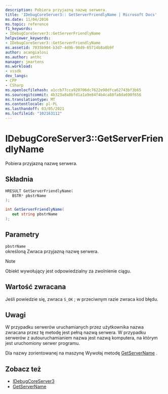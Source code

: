 ```yaml
---
description: Pobiera przyjazną nazwę serwera.
title: 'IDebugCoreServer3:: GetServerFriendlyName | Microsoft Docs'
ms.date: 11/04/2016
ms.topic: reference
f1_keywords:
- IDebugCoreServer3::GetServerFriendlyName
helpviewer_keywords:
- IDebugCoreServer3::GetServerFriendlyName
ms.assetid: 7035b904-b3d7-4d9b-98d9-65714b8a8b9f
author: acangialosi
ms.author: anthc
manager: jmartens
ms.workload:
- vssdk
dev_langs:
- CPP
- CSharp
ms.openlocfilehash: a1ccb77cca920706dc7622e98dfca62743bf3b65
ms.sourcegitcommit: 4b323a8a8bfd1a1a9e84f4b4ca88fa8da690f656
ms.translationtype: MT
ms.contentlocale: pl-PL
ms.lasthandoff: 03/05/2021
ms.locfileid: "102163112"
---
```

# <a name="idebugcoreserver3getserverfriendlyname"></a>IDebugCoreServer3::GetServerFriendlyName
Pobiera przyjazną nazwę serwera.

## <a name="syntax"></a>Składnia

```cpp
HRESULT GetServerFriendlyName(
   BSTR* pbstrName
);
```

```csharp
int GetServerFriendlyName(
   out string pbstrName
);
```

## <a name="parameters"></a>Parametry
`pbstrName`\
określoną Zwraca przyjazną nazwę serwera.

> [!NOTE]
> Obiekt wywołujący jest odpowiedzialny za zwolnienie ciągu.

## <a name="return-value"></a>Wartość zwracana
 Jeśli powiedzie się, zwraca `S_OK` ; w przeciwnym razie zwraca kod błędu.

## <a name="remarks"></a>Uwagi
 W przypadku serwerów uruchamianych przez użytkownika nazwa zwracana przez tę metodę jest pełną nazwą serwera. W przypadku serwerów z autouruchamianiem nazwa jest nazwą komputera, na którym jest uruchomiony serwer programu.

 Dla nazwy zorientowanej na maszynę Wywołaj metodę [GetServerName](../../../extensibility/debugger/reference/idebugcoreserver3-getservername.md) .

## <a name="see-also"></a>Zobacz też
- [IDebugCoreServer3](../../../extensibility/debugger/reference/idebugcoreserver3.md)
- [GetServerName](../../../extensibility/debugger/reference/idebugcoreserver3-getservername.md)
